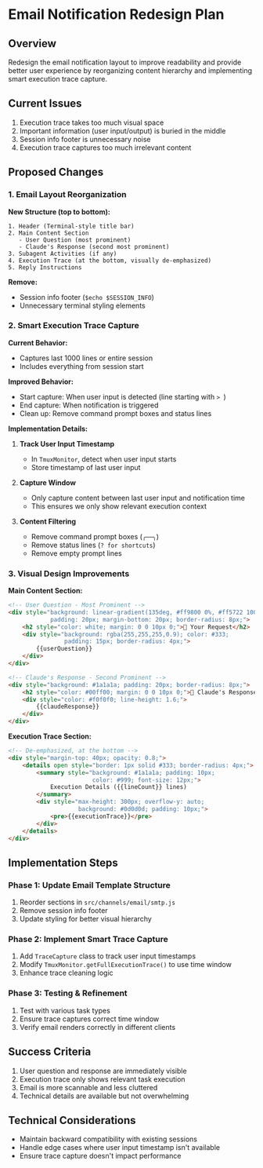 # Email Notification Redesign Plan

## Overview
Redesign the email notification layout to improve readability and provide better user experience by reorganizing content hierarchy and implementing smart execution trace capture.

## Current Issues
1. Execution trace takes too much visual space
2. Important information (user input/output) is buried in the middle
3. Session info footer is unnecessary noise
4. Execution trace captures too much irrelevant content

## Proposed Changes

### 1. Email Layout Reorganization

**New Structure (top to bottom):**
```
1. Header (Terminal-style title bar)
2. Main Content Section
   - User Question (most prominent)
   - Claude's Response (second most prominent)
3. Subagent Activities (if any)
4. Execution Trace (at the bottom, visually de-emphasized)
5. Reply Instructions
```

**Remove:**
- Session info footer (`$echo $SESSION_INFO`)
- Unnecessary terminal styling elements

### 2. Smart Execution Trace Capture

**Current Behavior:**
- Captures last 1000 lines or entire session
- Includes everything from session start

**Improved Behavior:**
- Start capture: When user input is detected (line starting with `> `)
- End capture: When notification is triggered
- Clean up: Remove command prompt boxes and status lines

**Implementation Details:**

1. **Track User Input Timestamp**
   - In `TmuxMonitor`, detect when user input starts
   - Store timestamp of last user input

2. **Capture Window**
   - Only capture content between last user input and notification time
   - This ensures we only show relevant execution context

3. **Content Filtering**
   - Remove command prompt boxes (`╭──╮`)
   - Remove status lines (`? for shortcuts`)
   - Remove empty prompt lines

### 3. Visual Design Improvements

**Main Content Section:**
```html
<!-- User Question - Most Prominent -->
<div style="background: linear-gradient(135deg, #ff9800 0%, #ff5722 100%); 
            padding: 20px; margin-bottom: 20px; border-radius: 8px;">
    <h2 style="color: white; margin: 0 0 10px 0;">📝 Your Request</h2>
    <div style="background: rgba(255,255,255,0.9); color: #333; 
                padding: 15px; border-radius: 4px;">
        {{userQuestion}}
    </div>
</div>

<!-- Claude's Response - Second Prominent -->
<div style="background: #1a1a1a; padding: 20px; border-radius: 8px;">
    <h2 style="color: #00ff00; margin: 0 0 10px 0;">🤖 Claude's Response</h2>
    <div style="color: #f0f0f0; line-height: 1.6;">
        {{claudeResponse}}
    </div>
</div>
```

**Execution Trace Section:**
```html
<!-- De-emphasized, at the bottom -->
<div style="margin-top: 40px; opacity: 0.8;">
    <details open style="border: 1px solid #333; border-radius: 4px;">
        <summary style="background: #1a1a1a; padding: 10px; 
                        color: #999; font-size: 12px;">
            Execution Details ({{lineCount}} lines)
        </summary>
        <div style="max-height: 300px; overflow-y: auto; 
                    background: #0d0d0d; padding: 10px;">
            <pre>{{executionTrace}}</pre>
        </div>
    </details>
</div>
```

## Implementation Steps

### Phase 1: Update Email Template Structure
1. Reorder sections in `src/channels/email/smtp.js`
2. Remove session info footer
3. Update styling for better visual hierarchy

### Phase 2: Implement Smart Trace Capture
1. Add `TraceCapture` class to track user input timestamps
2. Modify `TmuxMonitor.getFullExecutionTrace()` to use time window
3. Enhance trace cleaning logic

### Phase 3: Testing & Refinement
1. Test with various task types
2. Ensure trace captures correct time window
3. Verify email renders correctly in different clients

## Success Criteria
1. User question and response are immediately visible
2. Execution trace only shows relevant task execution
3. Email is more scannable and less cluttered
4. Technical details are available but not overwhelming

## Technical Considerations
- Maintain backward compatibility with existing sessions
- Handle edge cases where user input timestamp isn't available
- Ensure trace capture doesn't impact performance